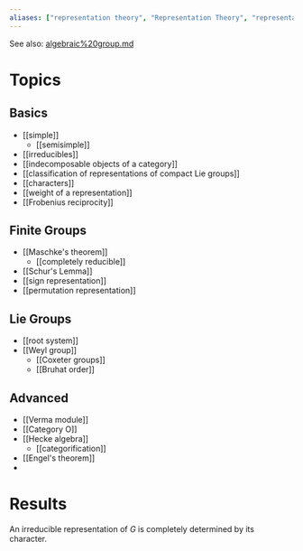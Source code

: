 ```yaml
---
aliases: ["representation theory", "Representation Theory", "representations", "representation"]
---
```


See also: [algebraic%20group.md](algebraic%20group.md)

# Topics

## Basics
- [[simple]]
	- [[semisimple]]
- [[irreducibles]]
- [[indecomposable objects of a category]]
- [[classification of representations of compact Lie groups]]
- [[characters]]
- [[weight of a representation]]
- [[Frobenius reciprocity]]

## Finite Groups
- [[Maschke's theorem]]
	- [[completely reducible]]
- [[Schur's Lemma]]
- [[sign representation]]
- [[permutation representation]]

## Lie Groups

- [[root system]]
- [[Weyl group]]
	- [[Coxeter groups]]
	- [[Bruhat order]]

## Advanced

- [[Verma module]]
- [[Category O]]
- [[Hecke algebra]]
	- [[categorification]]
- [[Engel's theorem]]
- 
# Results

An irreducible representation of $G$ is completely determined by its character.